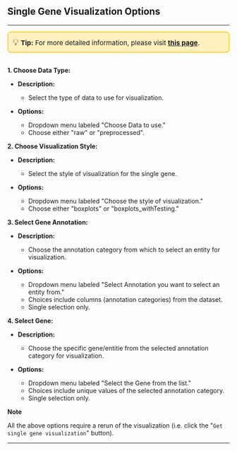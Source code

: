 ## Single Gene Visualization Options

***
<div style="border: 2px solid #ffcf30; background-color: #fff0bf; padding: 10px; border-radius: 8px; font-size: 15px;">
<span style="font-size: 20px;">💡</span>  <strong>Tip:</strong> For more detailed information, please visit 
<a href="https://icb-dcm.github.io/cOmicsArt/interface-details/08-single-gene-visualisations.html#side-panel-" target="_blank" style="font-weight: bold;">this page</a>.
</div>
<br>

**1. Choose Data Type:**

- **Description:**
  - Select the type of data to use for visualization.
  
- **Options:**
  - Dropdown menu labeled "Choose Data to use."
  - Choose either "raw" or "preprocessed".

**2. Choose Visualization Style:**

- **Description:**
  - Select the style of visualization for the single gene.
  
- **Options:**
  - Dropdown menu labeled "Choose the style of visualization."
  - Choose either "boxplots" or "boxplots_withTesting."

**3. Select Gene Annotation:**

- **Description:**
  - Choose the annotation category from which to select an entity for visualization.
  
- **Options:**
  - Dropdown menu labeled "Select Annotation you want to select an entity from."
  - Choices include columns (annotation categories) from the dataset.
  - Single selection only.

**4. Select Gene:**

- **Description:**
  - Choose the specific gene/entitie from the selected annotation category for 
    visualization.
  
- **Options:**
  - Dropdown menu labeled "Select the Gene from the list."
  - Choices include unique values of the selected annotation category.
  - Single selection only.

**Note**

All the above options require a rerun of the visualization (i.e. click the "`Get 
single gene visualization`" button).

---

